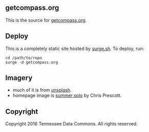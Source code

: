 getcompass.org
--------------

This is the source for [getcompass.org](http://getcompass.org).

## Deploy

This is a completely static site hosted by [surge.sh](http://surge.sh/). To
deploy, run:

    cd /path/to/repo
    surge -d getcompass.org


## Imagery

* much of it is from [unsplash](https://unsplash.com).
* homepage image is [summer solo](https://marketplace.500px.com/photos/133324967/sunset-solo-by-chris-prescott) by Chris Prescott.


## Copyright

Copyright 2016 Tennessee Data Commons.
All rights reserved.
